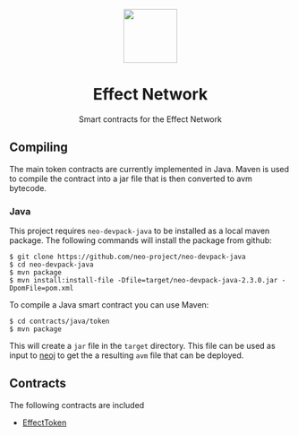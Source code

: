 <p align="center"><img src="effect-logo.png" width="96px"></p>

<h1 align="center">Effect Network</h1>

<p align="center">Smart contracts for the Effect Network</p>

## Compiling

The main token contracts are currently implemented in Java. Maven is
used to compile the contract into a jar file that is then converted to
avm bytecode.

### Java

This project requires `neo-devpack-java` to be installed as a local
maven package. The following commands will install the package from
github:

```
$ git clone https://github.com/neo-project/neo-devpack-java
$ cd neo-devpack-java
$ mvn package
$ mvn install:install-file -Dfile=target/neo-devpack-java-2.3.0.jar -DpomFile=pom.xml
```

To compile a Java smart contract you can use Maven:

```
$ cd contracts/java/token
$ mvn package
```

This will create a `jar` file in the `target` directory. This file can
be used as input to
[neoj](https://github.com/neo-project/neo-compiler/tree/master/neoj)
to get the a resulting `avm` file that can be deployed.

## Contracts

The following contracts are included

- [EffectToken](contracts/java/token)

